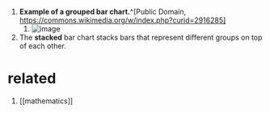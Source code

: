 1. **Example of a grouped bar chart.**^[Public Domain, https://commons.wikimedia.org/w/index.php?curid=2916285]
	1. ![image](https://upload.wikimedia.org/wikipedia/commons/thumb/3/35/Human_losses_of_world_war_two_by_country.png/485px-Human_losses_of_world_war_two_by_country.png)
2. The **stacked** bar chart stacks bars that represent different groups on top of each other.

# related
1. [[mathematics]]